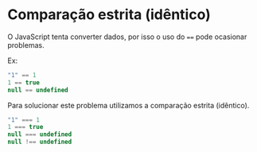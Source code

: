 # Comparação estrita (idêntico)

O JavaScript tenta converter dados, por isso o uso do `==` pode ocasionar problemas.

Ex:

```javascript
"1" == 1
1 == true
null == undefined
```

Para solucionar este problema utilizamos a comparação estrita (idêntico).

```javascript
"1" === 1
1 === true
null === undefined
null !== undefined
```
